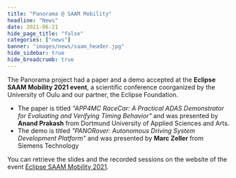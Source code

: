 ```yaml
---
title: "Panorama @ SAAM Mobility"
headline: "News"
date: 2021-06-21
hide_page_title: "false"
categories: ["news"]
banner: "images/news/saam_header.jpg"
hide_sidebar: true
hide_breadcrumb: true
---
```


The Panorama project had a paper and a demo accepted at the **Eclipse SAAM Mobility 2021 event**, a scientific conference coorganized by the University of Oulu and our partner, the Eclipse Foundation.

<!--more-->


* The paper is titled *"APP4MC RaceCar: A Practical ADAS Demonstrator for Evaluating and Verifying Timing Behavior"* and was presented by **Anand Prakash** from Dortmund University of Applied Sciences and Arts.
* The demo is titled *"PANORover: Autonomous Driving System Development Platform"* and was presented by **Marc Zeller** from Siemens Technology

You can retrieve the slides and  the recorded sessions on the website of the event [Eclipse SAAM Mobility 2021](https://events.eclipse.org/2021/saam-mobility/).

